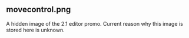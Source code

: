 ## movecontrol.png
A hidden image of the 2.1 editor promo. Current reason why this image is stored here is unknown.
